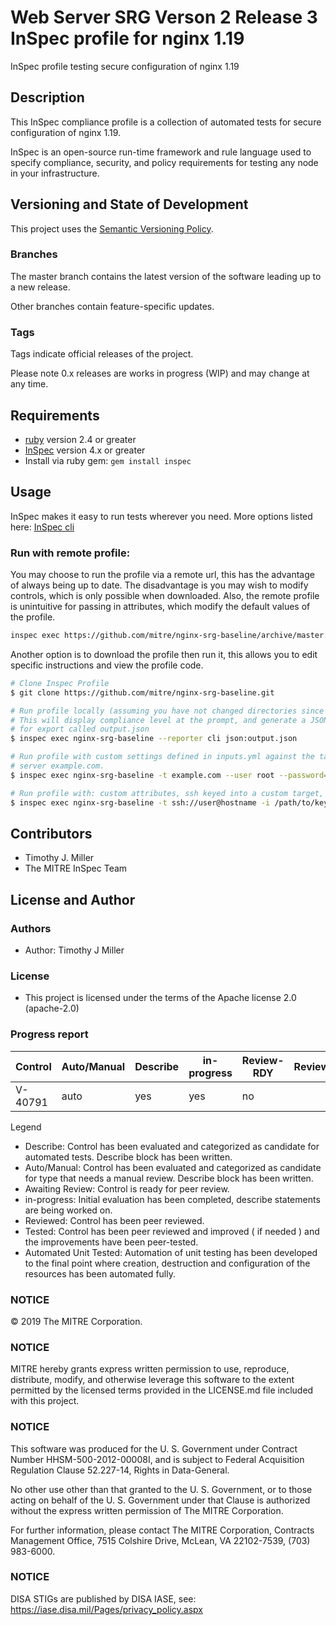 # Web Server SRG Verson 2 Release 3 InSpec profile for nginx 1.19

InSpec profile testing secure configuration of nginx 1.19

## Description

This InSpec compliance profile is a collection of automated tests for
secure configuration of nginx 1.19.

InSpec is an open-source run-time framework and rule language used to
specify compliance, security, and policy requirements for testing any
node in your infrastructure.

## Versioning and State of Development
This project uses the [Semantic Versioning
Policy](https://semver.org/).

### Branches
The master branch contains the latest version of the software leading
up to a new release. 

Other branches contain feature-specific updates. 

### Tags
Tags indicate official releases of the project.

Please note 0.x releases are works in progress (WIP) and may change at
any time.

## Requirements

- [ruby](https://www.ruby-lang.org/en/) version 2.4  or greater
- [InSpec](http://inspec.io/) version 4.x  or greater
- Install via ruby gem: `gem install inspec`
    
## Usage
InSpec makes it easy to run tests wherever you need. More options
listed here: [InSpec cli](http://inspec.io/docs/reference/cli/)
    
### Run with remote profile:
You may choose to run the profile via a remote url, this has the
advantage of always being up to date. The disadvantage is you may wish
to modify controls, which is only possible when downloaded. Also, the
remote profile is unintuitive for passing in attributes, which modify
the default values of the profile.
``` bash
inspec exec https://github.com/mitre/nginx-srg-baseline/archive/master.tar.gz
```

Another option is to download the profile then run it, this allows
you to edit specific instructions and view the profile code.
``` bash
# Clone Inspec Profile
$ git clone https://github.com/mitre/nginx-srg-baseline.git

# Run profile locally (assuming you have not changed directories since cloning)
# This will display compliance level at the prompt, and generate a JSON file 
# for export called output.json
$ inspec exec nginx-srg-baseline --reporter cli json:output.json

# Run profile with custom settings defined in inputs.yml against the target 
# server example.com. 
$ inspec exec nginx-srg-baseline -t example.com --user root --password=Pa55w0rd --input-file=srg-inputs.yml --reporter cli json:output.json

# Run profile with: custom attributes, ssh keyed into a custom target, and sudo.
$ inspec exec nginx-srg-baseline -t ssh://user@hostname -i /path/to/key --sudo --input-file=inputs.yml --reporter cli json:output.json
```
## Contributors

- Timothy J. Miller
- The MITRE InSpec Team
    
## License and Author
    
### Authors
    
- Author: Timothy J Miller

### License 
    
* This project is licensed under the terms of the Apache license
  2.0 (apache-2.0)
      
### Progress report
| Control | Auto/Manual | Describe | in-progress | Review-RDY | Reviewed | Tested | Automated | Unit Tests |
|---------|-------------|----------|-------------|------------|----------|--------|-----------|------------|
| V-40791 | auto        | yes      | yes         | no         |          |        |           |            |
    

Legend
- Describe: Control has been evaluated and categorized as candidate
  for automated tests. Describe block has been written.
- Auto/Manual: Control has been evaluated and categorized as
  candidate for type that needs a manual review. Describe block has
  been written.
- Awaiting Review: Control is ready for peer review.
- in-progress: Initial evaluation has been completed, describe
  statements are being worked on.
- Reviewed: Control has been peer reviewed.
- Tested: Control has been peer reviewed and improved ( if
  needed ) and the improvements have been peer-tested.
- Automated Unit Tested: Automation of unit testing has been
  developed to the final point where creation, destruction
  and configuration of the resources has been automated
  fully.
           
### NOTICE
© 2019 The MITRE Corporation.


### NOTICE
MITRE hereby grants express written permission to use,
reproduce, distribute, modify, and otherwise leverage this
software to the extent permitted by the licensed terms
provided in the LICENSE.md file included with this project.

### NOTICE
This software was produced for the U. S. Government under
Contract Number HHSM-500-2012-00008I, and is subject to
Federal Acquisition Regulation Clause 52.227-14, Rights in
Data-General.

No other use other than that granted to the
U. S. Government, or to those acting on behalf of the
U. S. Government under that Clause is authorized without
the express written permission of The MITRE Corporation. 

For further information, please contact The MITRE
Corporation, Contracts Management Office, 7515 Colshire
Drive, McLean, VA  22102-7539, (703) 983-6000.

### NOTICE
DISA STIGs are published by DISA IASE, see: https://iase.disa.mil/Pages/privacy_policy.aspx
